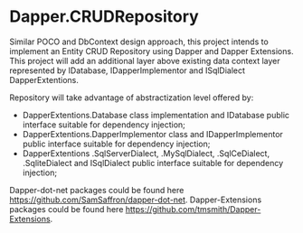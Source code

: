Dapper.CRUDRepository
============

Similar POCO and DbContext design approach, this project intends to implement an Entity CRUD Repository using Dapper and Dapper Extensions.
This project will add an additional layer above existing data context layer represented by IDatabase, IDapperImplementor and ISqlDialect DapperExtentions.

Repository will take advantage of abstractization level offered by:
- DapperExtentions.Database class implementation and IDatabase public interface suitable for dependency injection;
- DapperExtentions.DapperImplementor class and IDapperImplementor public interface suitable for dependency injection;
- DapperExtentions .SqlServerDialect, .MySqlDialect, .SqlCeDialect, .SqliteDialect and ISqlDialect public interface suitable for dependency injection;

Dapper-dot-net packages could be found here https://github.com/SamSaffron/dapper-dot-net.
Dapper-Extensions packages could be found here https://github.com/tmsmith/Dapper-Extensions.

